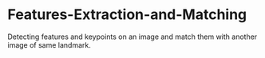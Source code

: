 # Features-Extraction-and-Matching
Detecting features and keypoints on an image and match them with another image of same landmark.
